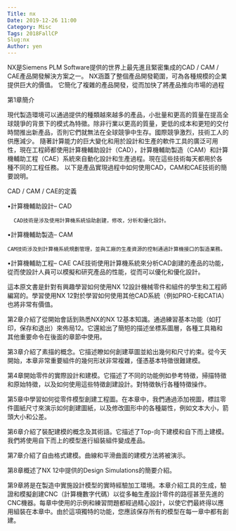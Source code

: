 ```yaml
---
Title: nx
Date: 2019-12-26 11:00
Category: Misc
Tags: 2018FallCP
Slug:nx
Author: yen
---
```


NX是Siemens PLM Software提供的世界上最先進且緊密集成的CAD / CAM / CAE產品開發解決方案之一。 NX涵蓋了整個產品開發範圍，可為各種規模的企業提供巨大的價值。 它簡化了複雜的產品開發，從而加快了將產品推向市場的過程
<!-- PELICAN_END_SUMMARY -->

第1章簡介

現代製造環境可以通過提供的種類越來越多的產品，小批量和更高的質量在提高全球競爭的背景下的模式為特徵。除非行業以更高的質量，更低的成本和更短的交付時間推出新產品，否則它們就無法在全球競爭中生存。國際競爭激烈，技術工人的供應減少。 隨著計算能力的巨大變化和用於設計和生產的軟件工具的廣泛可用性，現在工程師都使用計算機輔助設計（CAD），計算機輔助製造（CAM）和計算機輔助工程（CAE）系統來自動化設計和生產過程。現在這些技術每天都用於各種不同的工程任務。 以下是產品實現過程中如何使用CAD，CAM和CAE技術的簡要說明。


CAD / CAM / CAE的定義

•計算機輔助設計– CAD

      CAD技術是涉及使用計算機系統協助創建，修改，分析和優化設計。

•計算機輔助製造– CAM

    CAM技術涉及到計算機系統規劃管理，並與工廠的生產資源的控制通過計算機接口的製造業務。

•計算機輔助工程– CAE
    CAE技術使用計算機系統來分析CAD創建的產品的功能，從而使設計人員可以模擬和研究產品的性能，從而可以優化和優化設計。

這本原文書是針對有興趣學習如何使用NX 12設計機械零件和組件的學生和工程師編寫的。學習使用NX 12對於學習如何使用其他CAD系統（例如PRO-E和CATIA）也將非常有價值。 

第2章介紹了從開始會話到熟悉NX的NX 12基本知識。通過練習基本功能（如打印，保存和退出）來佈局12。它還給出了簡短的描述坐標系圖層，各種工具箱和其他重要命令在後面的章節中使用。


第3章介紹了素描的概念。它描述瞭如何創建草圖並給出幾何和尺寸約束。從今天開始，本章非常重要組件的幾何形狀非常複雜，僅憑基本特徵很難建模。

第4章開始零件的實際設計和建模。它描述了不同的功能例如參考特徵，掃描特徵和原始特徵，以及如何使用這些特徵創建設計。對特徵執行各種特徵操作。

第5章中學習如何從零件模型創建工程圖。在本章中，我們通過添加視圖，標註零件圖紙尺寸來演示如何創建圖紙，以及修改圖形中的各種屬性，例如文本大小，箭頭大小和公差。

第6章介紹了裝配建模的概念及其術語。它描述了Top-向下建模和自下而上建模。我們將使用自下而上的模型進行組裝組件變成產品。

第7章介紹了自由格式建模。曲線和平滑曲面的建模方法將被演示。

第8章概述了NX 12中提供的Design Simulations的簡要介紹。


第9章將是在製造中實施設計模型的實時經驗加工環境。本章介紹工具的生成，驗證和模擬創建CNC（計算機數字代碼）以從多軸生產設計零件的路徑甚至先進的CNC機器。每章中使用的示例和練習問題都經過精心設計，以使它們最終得以應用組裝在本章中。由於這項獨特的功能，您應該保存所有的模型在每一章中都有創建。

